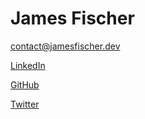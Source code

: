 ---
---
# James Fischer

[contact@jamesfischer.dev](mailto:contact@jamesfischer.dev)

[LinkedIn](https://www.linkedin.com/in/james-fischer-s7f7933)

[GitHub](https://github.com/jamesfischer8)

[Twitter](https://twitter.com/jamesfischer)

